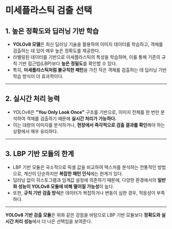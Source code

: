 # 미세플라스틱 검출 선택 

## 1. 높은 정확도와 딥러닝 기반 학습
- **YOLOv8 모델**은 최신 딥러닝 기술을 활용하여 이미지 데이터를 학습하고, 객체를 검출하는 데 있어 매우 높은 정확도를 제공한다.  
- 라벨링된 데이터를 기반으로 미세플라스틱의 특성을 학습하며, 이를 통해 기존의 규칙 기반 접근법(LBP)보다 **높은 정밀도**를 확인할 수 있다.  
- 특히, **미세플라스틱처럼 불규칙한 패턴**을 가진 작은 객체를 검출하는 데 딥러닝 기반 학습 방식이 더 효과적이다.  

---

## 2. 실시간 처리 능력
- YOLOv8은 **"You Only Look Once"** 구조를 기반으로, 이미지 전체를 한 번만 분석하여 객체를 검출하기 때문에 **실시간 처리가 가능하다.**  
- 이는 대량의 이미지를 분석하거나, **현장에서 즉각적으로 검출 결과를 확인**해야 하는 상황에서 매우 유리하다.  

---

## 3. LBP 기반 모듈의 한계
- LBP 기반 모듈은 국소적으로 픽셀 값을 비교하여 텍스처를 분석하는 전통적인 방법으로, 계산이 단순하지만 **복잡한 패턴 인식**에는 한계가 있다.  
- 딥러닝 없이 히스토그램과 임계값 설정에 의존하기 때문에, 다양한 환경에서의 **일반화 성능이 YOLOv8 모듈에 비해 떨어질 가능성**이 높다.  
- 또한, **규칙 기반 검출 방식**은 데이터가 복잡하거나 변동이 심한 경우, 적응성이 부족하다.  

---

**YOLOv8 기반 검출 모듈**은 위와 같은 강점을 바탕으로 LBP 기반 모듈보다 **정확도와 실시간 처리 성능**에서 더 나은 선택임을 보여준다.
